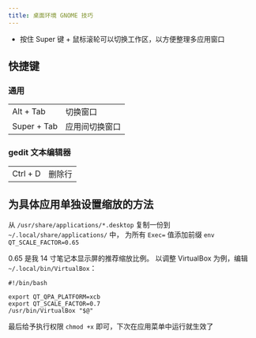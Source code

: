 ```yaml
---
title: 桌面环境 GNOME 技巧
---
```


- 按住 Super 键 + 鼠标滚轮可以切换工作区，以方便整理多应用窗口

## 快捷键

 <div className="no-table-header">
<div className="left-float-scope">
<div>

### 通用

|             |                |
| ----------- | -------------- |
| Alt + Tab   | 切换窗口       |
| Super + Tab | 应用间切换窗口 |

</div><div>

### gedit 文本编辑器

|          |        |
| -------- | ------ |
| Ctrl + D | 删除行 |

</div></div></div>

## 为具体应用单独设置缩放的方法

从 `/usr/share/applications/*.desktop` 复制一份到 `~/.local/share/applications/` 中，
为所有 `Exec=` 值添加前缀 `env QT_SCALE_FACTOR=0.65`

0.65 是我 14 寸笔记本显示屏的推荐缩放比例。
以调整 VirtualBox 为例，编辑 `~/.local/bin/VirtualBox`：

```shell
#!/bin/bash

export QT_QPA_PLATFORM=xcb
export QT_SCALE_FACTOR=0.7
/usr/bin/VirtualBox "$@"
```

最后给予执行权限 `chmod +x` 即可，下次在应用菜单中运行就生效了

